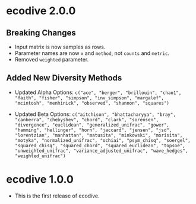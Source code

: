 # ecodive 2.0.0

## Breaking Changes

* Input matrix is now samples as rows.
* Parameter names are now `x` and `method`, not `counts` and `metric`.
* Removed `weighted` parameter.

## Added New Diversity Methods

* Updated Alpha Options: `c("ace", "berger", "brillouin", "chao1", "faith", "fisher", "simpson", "inv_simpson", "margalef", "mcintosh", "menhinick", "observed", "shannon", "squares")`

* Updated Beta Options: `c("aitchison", "bhattacharyya", "bray", "canberra", "chebyshev", "chord", "clark", "sorensen", "divergence", "euclidean", "generalized_unifrac", "gower", "hamming", "hellinger", "horn", "jaccard", "jensen", "jsd", "lorentzian", "manhattan", "matusita", "minkowski", "morisita", "motyka", "normalized_unifrac", "ochiai", "psym_chisq", "soergel", "squared_chisq", "squared_chord", "squared_euclidean", "topsoe", "unweighted_unifrac", "variance_adjusted_unifrac", "wave_hedges", "weighted_unifrac")`



# ecodive 1.0.0

* This is the first release of ecodive.
